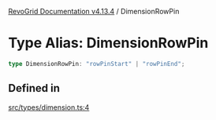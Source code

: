 [RevoGrid Documentation v4.13.4](README.md) / DimensionRowPin

# Type Alias: DimensionRowPin

```ts
type DimensionRowPin: "rowPinStart" | "rowPinEnd";
```

## Defined in

[src/types/dimension.ts:4](https://github.com/revolist/revogrid/blob/325e86c31155d90566dec588c08b121b0ae7657a/src/types/dimension.ts#L4)
